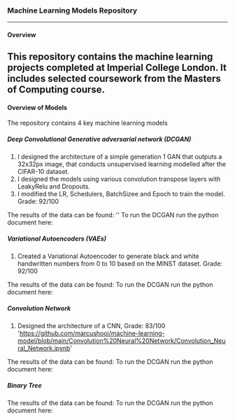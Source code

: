 ### Machine Learning Models Repository
------------
#### Overview 
This repository contains the machine learning projects completed at Imperial College London. It includes selected coursework from the Masters of Computing course.
------------
#### Overview of Models
The repository contains 4 key machine learning models

##### Deep Convolutional Generative adversarial network (DCGAN)
1. I designed the architecture of a simple generation 1 GAN that outputs a 32x32px image, that conducts unsupervised learning modelled after the CIFAR-10 dataset.
2. I designed the models using various convolution transpose layers with LeakyRelu and Dropouts.
3. I modified the LR, Schedulers, BatchSizee and Epoch to train the model.
Grade: 92/100

The results of the data can be found: 
''
To run the DCGAN run the python document here:


##### Variational Autoencoders (VAEs)
1. Created a Variational Autoencoder to generate black and white handwritten numbers from 0 to 10 based on the MINST dataset.
Grade: 92/100

The results of the data can be found:
To run the DCGAN run the python document here:


##### Convolution Network
1. Designed the architecture of a CNN, 
Grade: 83/100
'https://github.com/marcushooi/machine-learning-model/blob/main/Convolution%20Neural%20Network/Convolution_Neural_Network.ipynb'

The results of the data can be found:
To run the DCGAN run the python document here:


##### Binary Tree


The results of the data can be found:
To run the DCGAN run the python document here:

